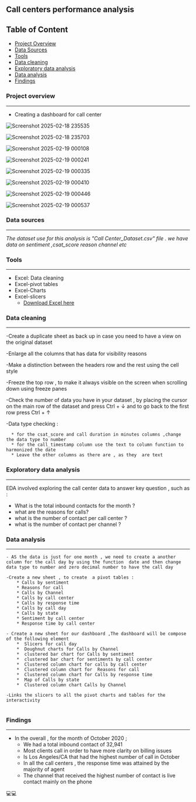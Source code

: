 
## Call centers performance analysis

## Table of Content
-  [Project Overview](#project-overview)
-  [Data Sources](#data-sources)
-  [Tools](#tools)
-  [Data cleaning ](#data-cleaning )
-  [Exploratory data analysis](#exploratory-data-analysis)
-  [Data analysis](#data-analysis)
-  [Findings](#findings)
  
### Project overview
---
   - Creating  a dashboard  for call center
 
![Screenshot 2025-02-18 235535](https://github.com/user-attachments/assets/9d77a612-9259-4779-903c-5ea8493e380f)

![Screenshot 2025-02-18 235703](https://github.com/user-attachments/assets/f589eb68-450a-47b2-8460-e7693db994a0)

![Screenshot 2025-02-19 000108](https://github.com/user-attachments/assets/ac891faf-24b4-4459-bfe3-2a8e45e01867)

![Screenshot 2025-02-19 000241](https://github.com/user-attachments/assets/e639e7e8-db8d-4f13-ac64-d26f322cd50a)

![Screenshot 2025-02-19 000335](https://github.com/user-attachments/assets/f8361e4e-36c7-4498-a9a7-9bc36a1d1096)

![Screenshot 2025-02-19 000410](https://github.com/user-attachments/assets/d1f28d54-40b1-4758-a664-77e74770e6b5)

![Screenshot 2025-02-19 000446](https://github.com/user-attachments/assets/4931df94-a5ea-4c44-85f3-b12feb957279)

![Screenshot 2025-02-19 000537](https://github.com/user-attachments/assets/8923198f-1ac3-4470-8b76-711c54438aaf)

 
 ### Data sources
 ---

*The dataset use for this analysis is "Call Center_Dataset.csv"  file . we have data on sentiment ,csat_score reason channel etc*


### Tools
---
  - Excel: Data cleaning
  - Excel-pivot tables
  - Excel-Charts
  - Excel-slicers
      - [Download Excel here](https://microsoft.com)

### Data cleaning 
---
-Create a duplicate sheet as back up in case you need to have a view on the original dataset

-Enlarge all the columns that has data for visibility reasons 

-Make a distinction between the headers row and the rest using the cell style

-Freeze the top row , to make it always visible on the screen when scrolling down using freeze panes

-Check the number of data you have in your dataset , by placing the cursor on the main row of the dataset and press Ctrl + ↓ and to go back to the first row press Ctrl + ↑

-Data type checking :

	  * for the csat_score and call duration in minutes columns ,change the data type to number
	  * for the call_timestamp column use the text to column function to harmonized the date
	  * Leave the other columns as there are , as they  are text


### Exploratory data analysis
---

EDA involved exploring  the call center data to  answer key question , such as :

  - What is the total inbound contacts for the month ?
  - what are the reasons for calls?
  - what is the number of contact per call center ?
  - what is the number of contact per channel  ?

### Data analysis
---

```
- AS the data is just for one month , we need to create a another column for the call day by using the function  date and then change data type to number and zero decimal number to have the call day

-Create a new sheet , to create  a pivot tables :
	* Calls by sentiment
	* Reasons for call
	* Calls by Channel
	* Calls by call center
	* Calls by response time
	* Calls by call day
	* Calls by state
	* Sentiment by call center
	* Response time by call center

- Create a new sheet for our dashboard ,The dashboard will be compose of the following element
	*  Slicers for call day
	*  Doughnut charts for Calls by Channel
	*  clustered bar chart for Calls by sentiment
	*  clustered bar chart for sentiments by call center
	*  Clustered column chart for calls by call center
	*  Clustered column chart for  Reasons for call
	*  Clustered column chart for Calls by response time
	*  Map of Calls by state
	*  Clustered column chart Calls by Channel

-Links the slicers to all the pivot charts and tables for the interactivity
	
```

### Findings
---

- In the overall , for the month of October 2020 ;
	* We had a total inbound contact of  32,941 
	* Most clients call in order to have more clarity on billing issues
	* Is Los Angeles/CA that had the highest number of call in October
	* In all the call centers , the response time was attained by the majority of agent
	* The channel that received the highest number of contact is live contact mainly on the phone





💻💻  


